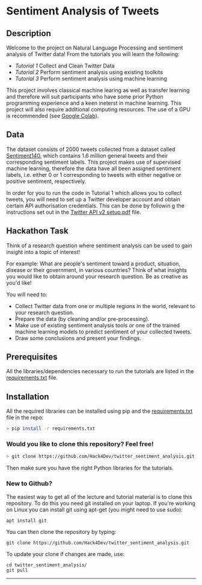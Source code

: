 # Sentiment Analysis of Tweets  

## Description

Welcome to the project on Natural Language Processing and sentiment analysis of Twitter data! From the tutorials you will learn the following:

- *Tutorial 1* Collect and Clean Twitter Data
- *Tutorial 2* Perform sentiment analysis using existing toolkits
- *Tutorial 3* Perform sentiment analysis using machine learning

This project involves classical machine learing as well as transfer learning and therefore will suit participants who have some prior Python programming experience and a keen ineterst in machine learning. This project will also require additional computing resources. The use of a GPU is recommended (see [Google Colab](https://colab.research.google.com/)).


## Data

The dataset consists of 2000 tweets collected from a dataset called [Sentiment140](https://www.kaggle.com/datasets/kazanova/sentiment140), which contains 1.6 million general tweets and their corresponding sentiment labels.
This project makes use of supervised machine learning, therefore the data have all been assigned sentiment labels, i.e. either 0 or 1 corresponding to tweets with either negative or positive sentiment, respectively. 

In order for you to run the code in Tutorial 1 which allows you to collect tweets, you will need to set up a Twitter developer account and obtain certain API authorisation credentials. This can be done by followin g the instructions set out in the [Twitter API v2 setup.pdf](https://github.com/Hack4Dev/twitter_sentiment_analysis-1/blob/master/Twitter%20API%20v2%20setup.pdf) file.

## Hackathon Task

Think of a research question where sentiment analysis can be used to gain insight into a topic of interest!  

For example: What are people's sentiment toward a product, situation, disease or their government, in various countries? Think of what insights you would like to obtain around your research question. Be as creative as you'd like!  

You will need to:  

- Collect Twitter data from one or multiple regions in the world, relevant to your research question.  
- Prepare the data (by cleaning and/or pre-processing).  
- Make use of existing sentiment analysis tools or one of the trained machine learning models to predict sentiment of your collected tweets.  
- Draw some conclusions and present your findings.

## Prerequisites

All the libraries/dependencies necessary to run the tutorials are listed in the [requirements.txt](https://github.com/Hack4Dev/twitter_sentiment_analysis/blob/master/requirements.txt) file.


## Installation

All the required libraries can be installed using pip and the [requirements.txt](https://github.com/Hack4Dev/twitter_sentiment_analysis-1/blob/master/requirements.txt) file in the repo:

```bash
> pip install -r requirements.txt
```

### Would you like to clone this repository? Feel free!

```bash
> git clone https://github.com/Hack4Dev/twitter_sentiment_analysis.git
```

Then make sure you have the right Python libraries for the tutorials. 


### New to Github?

The easiest way to get all of the lecture and tutorial material is to clone this repository. To do this you need git installed on your laptop. If you're working on Linux you can install git using apt-get (you might need to use sudo):

```
apt install git
```

You can then clone the repository by typing:

```
git clone https://github.com/Hack4Dev/twitter_sentiment_analysis.git
```

To update your clone if changes are made, use:

```
cd twitter_sentiment_analysis/
git pull
```

-----

